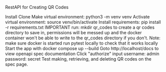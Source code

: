 RestAPI for Creating QR Codes

Install
Clone
Make virtual environment: python3 -m venv venv
Activate virtual environment: source venv/bin/activate
Install requirements: pip install -r requirements.txt
IMPORTANT run: mkdir qr_codes to create a qr codes directory to save in, permissions will be messed up and the docker container won't be able to write to the qr_codes directory if you don't.
Note: make sure docker is started
run pytest locally to check that it works locally
Start the app with docker compose up --build
Goto http://localhost/docs to view openapi spec documentation
Click "authorize" input username: admin password: secret
Test making, retrieving, and deleting QR codes on the spec page.
